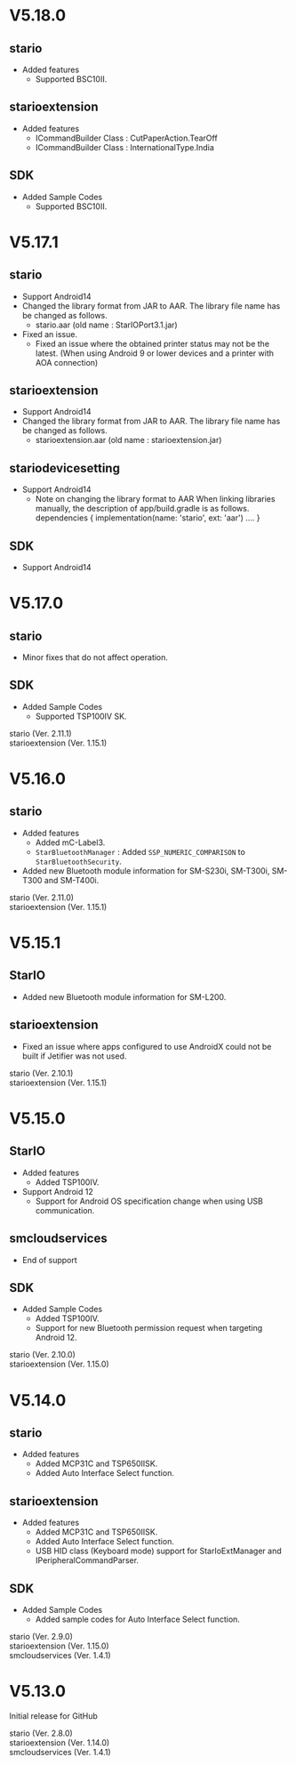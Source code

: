 # V5.18.0

## stario
- Added features
  * Supported BSC10II.

## starioextension
- Added features
  * ICommandBuilder Class : CutPaperAction.TearOff
  * ICommandBuilder Class : InternationalType.India

## SDK
- Added Sample Codes
  * Supported BSC10II.


# V5.17.1

## stario
- Support Android14
- Changed the library format from JAR to AAR. The library file name has be changed as follows.
  * stario.aar (old name : StarIOPort3.1.jar)
- Fixed an issue.
  * Fixed an issue where the obtained printer status may not be the latest.
    (When using Android 9 or lower devices and a printer with AOA connection)

## starioextension
- Support Android14
- Changed the library format from JAR to AAR. The library file name has be changed as follows.
  * starioextension.aar (old name : starioextension.jar)

## stariodevicesetting
- Support Android14
  * Note on changing the library format to AAR
    When linking libraries manually, the description of app/build.gradle is as follows.
        dependencies {
             implementation(name: 'stario', ext: 'aar')
             ....
        }

## SDK
- Support Android14


# V5.17.0

## stario
- Minor fixes that do not affect operation.

## SDK
- Added Sample Codes
  * Supported TSP100IV SK.

stario (Ver. 2.11.1)  
starioextension (Ver. 1.15.1)


# V5.16.0

## stario
- Added features
  * Added mC-Label3.
  * `StarBluetoothManager` : Added `SSP_NUMERIC_COMPARISON` to `StarBluetoothSecurity`.
- Added new Bluetooth module information for SM-S230i, SM-T300i, SM-T300 and SM-T400i.

stario (Ver. 2.11.0)  
starioextension (Ver. 1.15.1)


# V5.15.1

## StarIO
- Added new Bluetooth module information for SM-L200.

## starioextension
- Fixed an issue where apps configured to use AndroidX could not be built if Jetifier was not used.

stario (Ver. 2.10.1)  
starioextension (Ver. 1.15.1)

# V5.15.0

## StarIO
- Added features
  * Added TSP100IV.
- Support Android 12
  * Support for Android OS specification change when using USB communication.

## smcloudservices
- End of support

## SDK
- Added Sample Codes
  * Added TSP100IV.
  * Support for new Bluetooth permission request when targeting Android 12.

stario (Ver. 2.10.0)  
starioextension (Ver. 1.15.0)


# V5.14.0

## stario
- Added features
  * Added MCP31C and TSP650IISK.
  * Added Auto Interface Select function.

## starioextension
- Added features
  * Added MCP31C and TSP650IISK.
  * Added Auto Interface Select function.
  * USB HID class (Keyboard mode) support for StarIoExtManager and IPeripheralCommandParser.

## SDK
- Added Sample Codes
  * Added sample codes for Auto Interface Select function.

stario (Ver. 2.9.0)  
starioextension (Ver. 1.15.0)  
smcloudservices (Ver. 1.4.1)


# V5.13.0

Initial release for GitHub

stario (Ver. 2.8.0)  
starioextension (Ver. 1.14.0)  
smcloudservices (Ver. 1.4.1)
